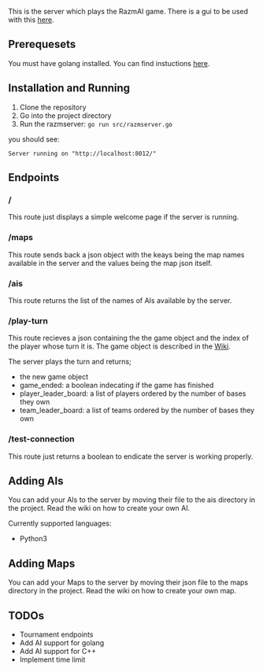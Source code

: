 This is the server which plays the RazmAI game. There is a gui to be used with this [here](https://github.com/saeidh12/razmai-gui).

## Prerequesets

You must have golang installed. You can find instuctions [here](https://golang.org/).

## Installation and Running

1. Clone the repository
2. Go into the project directory
3. Run the razmserver: `go run src/razmserver.go`

you should see:

`Server running on "http://localhost:8012/"`

## Endpoints

### /
This route just displays a simple welcome page if the server is running.

### /maps
This route sends back a json object with the keays being the map names available in the server and the values being the map json itself.

### /ais
This route returns the list of the names of AIs available by the server.

### /play-turn
This route recieves a json containing the the game object and the index of the player whose turn it is.
The game object is described in the [Wiki](https://github.com/saeidh12/razmai-server/wiki/Game-Object).

The server plays the turn and returns;
* the new game object
* game_ended: a boolean indecating if the game has finished
* player_leader_board: a list of players ordered by the number of bases they own
* team_leader_board: a list of teams ordered by the number of bases they own

### /test-connection
This route just returns a boolean to endicate the server is working properly.

## Adding AIs
You can add your AIs to the server by moving their file to the ais directory in the project.
Read the wiki on how to create your own AI.

Currently supported languages:
* Python3

## Adding Maps
You can add your Maps to the server by moving their json file to the maps directory in the project.
Read the wiki on how to create your own map.


## TODOs
* Tournament endpoints
* Add AI support for golang
* Add AI support for C++
* Implement time limit


